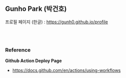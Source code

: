 ## Gunho Park (박건호)

프로필 페이지 (한글) : https://gunh0.github.io/profile

<br/>

<br/>

### Reference

**Github Action Deploy Page**

-   https://docs.github.com/en/actions/using-workflows
